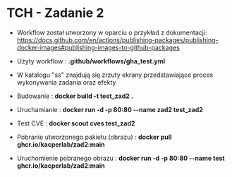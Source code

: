 # TCH - Zadanie 2

- Workflow został utworzony w oparciu o przykład z dokumentacji:</br>
https://docs.github.com/en/actions/publishing-packages/publishing-docker-images#publishing-images-to-github-packages

- Użyty workflow : **.github/workflows/gha_test.yml**

- W katalogu "ss" znajdują się zrzuty ekrany przedstawiające proces wykonywania zadania oraz efekty

- Budowanie : **docker build -t test_zad2 .**
- Uruchamianie : **docker run -d -p 80:80 --name zad2 test_zad2**
- Test CVE : **docker scout cves test_zad2**
- Pobranie utworzonego pakietu (obrazu) : **docker pull ghcr.io/kacperlab/zad2:main**
- Uruchomienie pobranego obrazu : **docker run -d -p 80:80 --name test ghcr.io/kacperlab/zad2:main**


